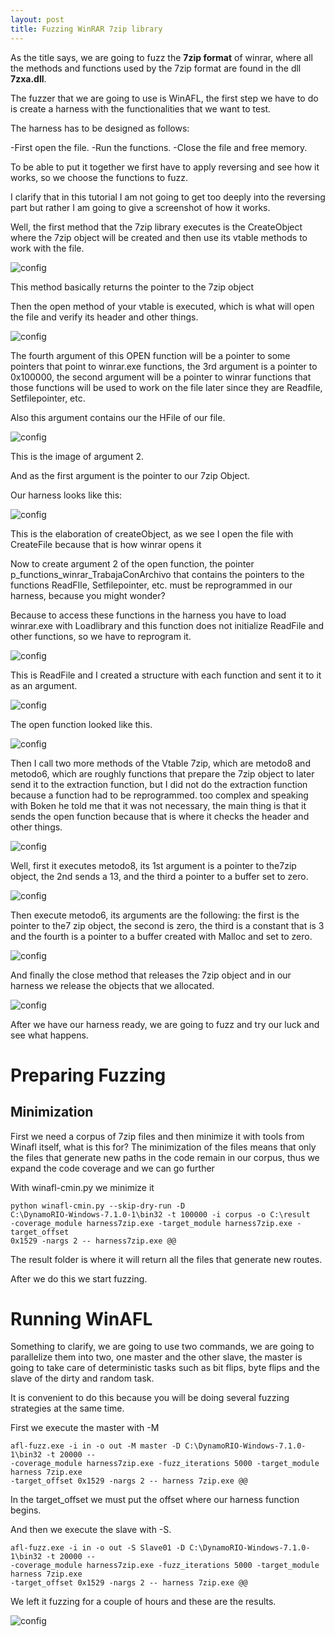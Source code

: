 ```yaml
---
layout: post
title: Fuzzing WinRAR 7zip library
---
```



As the title says, we are going to fuzz the **7zip format** of winrar, where all the methods and functions used by the 7zip format are found in the dll **7zxa.dll**.

The fuzzer that we are going to use is WinAFL, the first step we have to do is create a harness with the functionalities that we want to test.

The harness has to be designed as follows:

-First open the file.
-Run the functions.
-Close the file and free memory.

To be able to put it together we first have to apply reversing and see how it works, so we choose the functions to fuzz.

I clarify that in this tutorial I am not going to get too deeply into the reversing part but rather I am going to give a screenshot of how it works.

Well, the first method that the 7zip library executes is the CreateObject where the 7zip object will be created and then use its vtable methods to work with the file.

![config](/images/imagen1.png)


This method basically returns the pointer to the 7zip object

Then the open method of your vtable is executed, which is what will open the file and verify its header and other things.

![config](/images/imagen2.png)


The fourth argument of this OPEN function will be a pointer to some pointers that point to winrar.exe functions, the 3rd argument is a pointer to 0x100000, the second argument will be a pointer to winrar functions that those functions will be used to work on the file later since they are Readfile, Setfilepointer, etc. 

Also this argument contains our the HFile of our file.

![config](/images/imagen3.png)

This is the image of argument 2.

And as the first argument is the pointer to our 7zip Object.

Our harness looks like this:

![config](/images/imagen4.png)

This is the elaboration of createObject, as we see I open the file with CreateFile because that is how winrar opens it

Now to create argument 2 of the open function, the pointer p_functions_winrar_TrabajaConArchivo that contains the pointers to the functions ReadFIle, Setfilepointer, etc. must be reprogrammed in our harness, because you might wonder?

Because to access these functions in the harness you have to load winrar.exe with Loadlibrary and this function does not initialize ReadFile and other functions, so we have to reprogram it.

![config](/images/imagen5.png)

This is ReadFile and I created a structure with each function and sent it to it as an argument.

![config](/images/imagen6.png)

The open function looked like this.

![config](/images/imagen7.png)

Then I call two more methods of the Vtable 7zip, which are metodo8 and metodo6, which are roughly functions that prepare the 7zip object to later send it to the extraction function, but I did not do the extraction function because a function had to be reprogrammed. too complex and speaking with Boken he told me that it was not necessary, the main thing is that it sends the open function because that is where it checks the header and other things.

![config](/images/imagen8.png)



Well, first it executes metodo8, its 1st argument is a pointer to the7zip object, the 2nd sends a 13, and the third a pointer to a buffer set to zero.

![config](/images/imagen9.png)

Then execute metodo6, its arguments are the following: the first is the pointer to the7 zip object, the second is zero, the third is a constant that is 3 and the fourth is a pointer to a buffer created with Malloc and set to zero.

![config](/images/imagen10.png)

And finally the close method that releases the 7zip object and in our harness we release the objects that we allocated.

![config](/images/imagen11.png)

After we have our harness ready, we are going to fuzz and try our luck and see what happens.

# Preparing Fuzzing

## Minimization

First we need a corpus of 7zip files and then minimize it with tools from Winafl itself, what is this for?
The minimization of the files means that only the files that generate new paths in the code remain in our corpus, thus we expand the code coverage and we can go further

With winafl-cmin.py we minimize it

```
python winafl-cmin.py --skip-dry-run -D
C:\DynamoRIO-Windows-7.1.0-1\bin32 -t 100000 -i corpus -o C:\result
-coverage_module harness7zip.exe -target_module harness7zip.exe -target_offset
0x1529 -nargs 2 -- harness7zip.exe @@
```
The result folder is where it will return all the files that generate new routes.


After we do this we start fuzzing.


# Running WinAFL

Something to clarify, we are going to use two commands, we are going to parallelize them into two, one master and the other slave, the master is going to take care of deterministic tasks such as bit flips, byte flips and the slave of the dirty and random task.

It is convenient to do this because you will be doing several fuzzing strategies at the same time.

First we execute the master with -M

```
afl-fuzz.exe -i in -o out -M master -D C:\DynamoRIO-Windows-7.1.0-1\bin32 -t 20000 --
-coverage_module harness7zip.exe -fuzz_iterations 5000 -target_module harness 7zip.exe
-target_offset 0x1529 -nargs 2 -- harness 7zip.exe @@

```
In the target_offset we must put the offset where our harness function begins.

And then we execute the slave with -S.

```
afl-fuzz.exe -i in -o out -S Slave01 -D C:\DynamoRIO-Windows-7.1.0-1\bin32 -t 20000 --
-coverage_module harness7zip.exe -fuzz_iterations 5000 -target_module harness 7zip.exe
-target_offset 0x1529 -nargs 2 -- harness 7zip.exe @@
```
We left it fuzzing for a couple of hours and these are the results.



![config](/images/imagen12.png)



